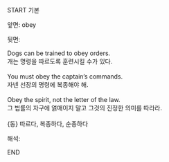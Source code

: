 START
기본

앞면:
obey


뒷면:
<div>Dogs can be trained to obey orders. </div><div><div>개는 명령을 따르도록 훈련시킬 수가 있다.</div></div><div><br></div><div><div>You must obey the captain’s commands. </div><div><div>자넨 선장의 명령에 복종해야 해.</div></div></div><div><br></div><div><div>Obey the spirit, not the letter of the law. </div><div><div>그 법률의 자구에 얽매이지 말고 그것의 진정한 의미를 따라라.</div></div></div><div><br></div><div>{동} 따르다, 복종하다, 순종하다</div>


해석:
<!--ID: 1746614454345-->
END